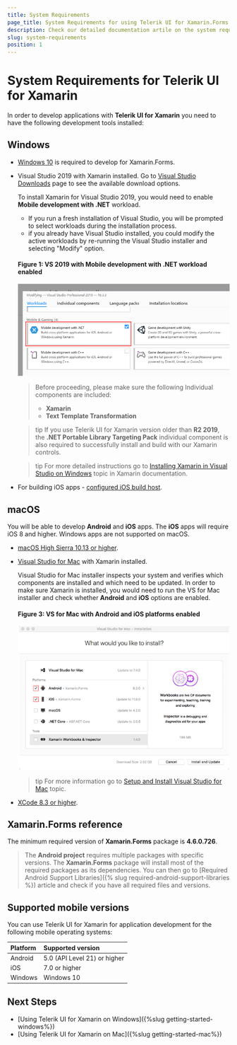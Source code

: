 ```yaml
---
title: System Requirements
page_title: System Requirements for using Telerik UI for Xamarin.Forms
description: Check our detailed documentation artile on the system requirements for using Telerik UI for Xamarin. Find all you need to know in Xamarin.Forms instalation and deployment documentation.
slug: system-requirements
position: 1
---
```


# System Requirements for Telerik UI for Xamarin

In order to develop applications with **Telerik UI for Xamarin** you need to have the following development tools installed:

## Windows

- [Windows 10](https://www.microsoft.com/en-us/windows/get-windows-10) is required to develop for Xamarin.Forms.
- Visual Studio 2019 with Xamarin installed. Go to [Visual Studio Downloads](https://visualstudio.microsoft.com/downloads/) page to see the available download options.

	To install Xamarin for Visual Studio 2019, you would need to enable **Mobile development with .NET** workload. 
		
	* If you run a fresh installation of Visual Studio, you will be prompted to select workloads during the installation process.
	* if you already have Visual Studio installed, you could modify the active workloads by re-running the Visual Studio installer and selecting "Modify" option.
	
	#### Figure 1: VS 2019 with Mobile development with .NET workload enabled
	![VS 2019 Mobile Workload](images/vs2019_xamarin_workload.png)
		
	> Before proceeding, please make sure the following Individual components are included:
	>	* **Xamarin**
	>	* **Text Template Transformation**

	>tip If you use Telerik UI for Xamarin version older than **R2 2019**, the **.NET Portable Library Targeting Pack** individual component is also required to successfully install and build with our Xamarin controls.
	
	>tip For more detailed instructions go to [Installing Xamarin in Visual Studio on Windows](https://docs.microsoft.com/en-us/xamarin/cross-platform/get-started/installation/windows) topic in Xamarin documentation.	
	
- For building iOS apps - [configured iOS build host](https://developer.xamarin.com/guides/ios/getting_started/installation/windows/connecting-to-mac/).


## macOS

You will be able to develop **Android** and **iOS** apps. The **iOS** apps will require iOS 8 and higher. Windows apps are not supported on macOS.

-  [macOS High Sierra 10.13 or higher](http://www.apple.com/osx/).
-  [Visual Studio for Mac](https://www.visualstudio.com/downloads/) with Xamarin installed.

	Visual Studio for Mac installer inspects your system and verifies which components are installed and which need to be updated. In order to make sure Xamarin is installed, you would need to run the VS for Mac installer and check whether **Android** and **iOS** options are enabled.
	
	#### Figure 3: VS for Mac with Android and iOS platforms enabled
	![](images/vsmac_xamarin.png)

	>tip For more information go to [Setup and Install Visual Studio for Mac](https://docs.microsoft.com/en-us/visualstudio/mac/installation) topic.

-  [XCode 8.3 or higher](https://developer.apple.com/xcode/).

## Xamarin.Forms reference

The minimum required version of **Xamarin.Forms** package is **4.6.0.726**.

>The **Android project** requires multiple packages with specific versions. The **Xamarin.Forms** package will install most of the required packages as its dependencies. You can then go to [Required Android Support Libraries]({% slug required-android-support-libraries %}) article and check if you have all required files and versions.

## Supported mobile versions

You can use Telerik UI for Xamarin for application development for the following mobile operating systems:

|Platform 		| Supported version 			|
|:---			| :---							|
|Android		| 5.0 (API Level 21) or higher	|
|iOS			| 7.0 or higher					|
|Windows		| Windows 10  					|

## Next Steps

- [Using Telerik UI for Xamarin on Windows]({%slug getting-started-windows%})
- [Using Telerik UI for Xamarin on Mac]({%slug getting-started-mac%})